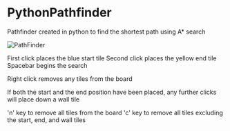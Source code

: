 # PythonPathfinder
Pathfinder created in python to find the shortest path using A* search

![PathFinder](https://user-images.githubusercontent.com/50932070/184986109-a0dfab60-1a4f-4830-8cf1-2b909b04c4d8.jpg)


First click places the blue start tile
Second click places the yellow end tile
Spacebar begins the search

Right click removes any tiles from the board

If both the start and the end position have been placed, 
any further clicks will place down a wall tile

'n' key to remove all tiles from the board
'c' key to remove all tiles excluding the start, end, and wall tiles
